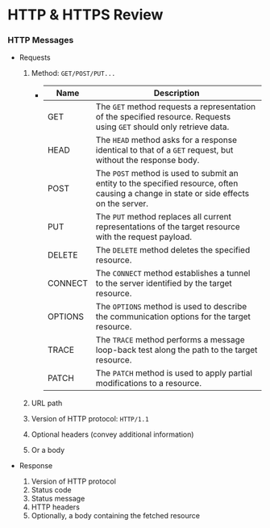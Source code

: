 # HTTP & HTTPS Review

### HTTP Messages

+ Requests

  1. Method: `GET/POST/PUT...`

     

     + | Name    | Description                                                  |
       | ------- | ------------------------------------------------------------ |
       | GET     | The `GET` method requests a representation of the specified resource. Requests using `GET` should only retrieve data. |
       | HEAD    | The `HEAD` method asks for a response identical to that of a `GET` request, but without the response body. |
       | POST    | The `POST` method is used to submit an entity to the specified resource, often causing a change in state or side effects on the server. |
       | PUT     | The `PUT` method replaces all current representations of the target resource with the request payload. |
       | DELETE  | The `DELETE` method deletes the specified resource.          |
       | CONNECT | The `CONNECT` method establishes a tunnel to the server identified by the target resource. |
       | OPTIONS | The `OPTIONS` method is used to describe the communication options for the target resource. |
       | TRACE   | The `TRACE` method performs a message loop-back test along the path to the target resource. |
       | PATCH   | The `PATCH` method is used to apply partial modifications to a resource. |

  2. URL path

  3. Version of HTTP protocol: `HTTP/1.1`

  4. Optional headers (convey additional information) 

  5. Or a body

+ Response

  1. Version of HTTP protocol
  2. Status code
  3. Status message
  4. HTTP headers
  5. Optionally, a body containing the fetched resource